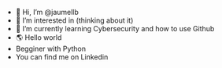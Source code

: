 - 👋 Hi, I’m @jaumellb
- 👀 I’m interested in (thinking about it)
- 🌱 I’m currently learning Cybersecurity and how to use Github
- 🌎 Hello world
- Begginer with Python
- You can find me on Linkedin

<!---
jaumellb/jaumellb is a ✨ special ✨ repository because its `README.md` (this file) appears on your GitHub profile.
You can click the Preview link to take a look at your changes.
--->
